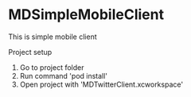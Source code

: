 # MDSimpleMobileClient
This is simple mobile client

Project setup
1. Go to project folder
2. Run command 'pod install'
3. Open project with 'MDTwitterClient.xcworkspace'
